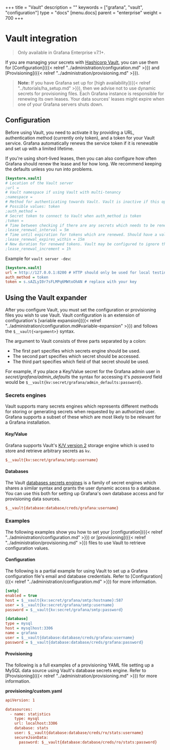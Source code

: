 +++
title = "Vault"
description = ""
keywords = ["grafana", "vault", "configuration"]
type = "docs"
[menu.docs]
parent = "enterprise"
weight = 700
+++

# Vault integration

> Only available in Grafana Enterprise v7.1+.

If you are managing your secrets with [Hashicorp Vault](https://www.hashicorp.com/products/vault), you can use them for [Configuration]({{< relref "../administration/configuration.md" >}})
and [Provisioning]({{< relref "../administration/provisioning.md" >}}).

> **Note:** If you have Grafana set up for [high availability]({{< relref "../tutorials/ha_setup.md" >}}), then we advise not to use dynamic secrets for provisioning files.
> Each Grafana instance is responsible for renewing its own leases. Your data sources' leases might expire when one of your Grafana servers shuts down.

## Configuration

Before using Vault, you need to activate it by providing a URL, authentication method (currently only token),
and a token for your Vault service. Grafana automatically renews the service token if it is renewable and
set up with a limited lifetime.

If you're using short-lived leases, then you can also configure how often Grafana should renew the lease and for
how long. We recommend keeping the defaults unless you run into problems.

```ini
[keystore.vault]
# Location of the Vault server
;url =
# Vault namespace if using Vault with multi-tenancy
;namespace =
# Method for authenticating towards Vault. Vault is inactive if this option is not set
# Possible values: token
;auth_method =
# Secret token to connect to Vault when auth_method is token
;token =
# Time between checking if there are any secrets which needs to be renewed.
;lease_renewal_interval = 5m
# Time until expiration for tokens which are renewed. Should have a value higher than lease_renewal_interval
;lease_renewal_expires_within = 15m
# New duration for renewed tokens. Vault may be configured to ignore this value and impose a stricter limit.
;lease_renewal_increment = 1h
```

Example for `vault server -dev`:

```ini
[keystore.vault]
url = http://127.0.0.1:8200 # HTTP should only be used for local testing
auth_method = token
token = s.sAZLyI0r7sFLMPq6MWtoOhAN # replace with your key
```

## Using the Vault expander

After you configure Vault, you must set the configuration or provisioning files you wish to
use Vault. Vault configuration is an extension of configuration's [variable expansion]({{< relref "../administration/configuration.md#variable-expansion" >}}) and follows the
`$__vault{<argument>}` syntax.

The argument to Vault consists of three parts separated by a colon:
* The first part specifies which secrets engine should be used.
* The second part specifies which secret should be accessed.
* The third part specifies which field of that secret should be used.

For example, if you place a Key/Value secret for the Grafana admin user in _secret/grafana/admin_defaults_
the syntax for accessing it's _password_ field would be `$__vault{kv:secret/grafana/admin_defaults:password}`.

### Secrets engines

Vault supports many secrets engines which represents different methods for storing or generating secrets when requested by an
authorized user. Grafana supports a subset of these which are most likely to be relevant for a Grafana installation.

#### Key/Value

Grafana supports Vault's [K/V version 2](https://www.vaultproject.io/docs/secrets/kv/kv-v2) storage engine which
is used to store and retrieve arbitrary secrets as `kv`. 

```ini
$__vault{kv:secret/grafana/smtp:username}
```

#### Databases

The Vault [databases secrets engines](https://www.vaultproject.io/docs/secrets/databases) is a family of
secret engines which shares a similar syntax and grants the user dynamic access to a database.
You can use this both for setting up Grafana's own database access and for provisioning data sources.

```ini
$__vault{database:database/creds/grafana:username}
```

### Examples

The following examples show you how to set your [configuration]({{< relref "../administration/configuration.md" >}}) or [provisioning]({{< relref "../administration/provisioning.md" >}}) files to use Vault to retrieve configuration values.

#### Configuration

The following is a partial example for using Vault to set up a Grafana configuration file's email and database credentials.
Refer to [Configuration]({{< relref "../administration/configuration.md" >}}) for more information.

```ini
[smtp]
enabled = true
host = $__vault{kv:secret/grafana/smtp:hostname}:587
user = $__vault{kv:secret/grafana/smtp:username}
password = $__vault{kv:secret/grafana/smtp:password}

[database]
type = mysql
host = mysqlhost:3306
name = grafana
user = $__vault{database:database/creds/grafana:username}
password = $__vault{database:database/creds/grafana:password}
```

#### Provisioning

The following is a full examples of a provisioning YAML file setting up a MySQL data source using Vault's
database secrets engine.
Refer to [Provisioning]({{< relref "../administration/provisioning.md" >}}) for more information.

**provisioning/custom.yaml**

```ini
apiVersion: 1

datasources:
  - name: statistics
    type: mysql
    url: localhost:3306
    database: stats
    user: $__vault{database:database/creds/ro/stats:username}
    secureJsonData:
      password: $__vault{database:database/creds/ro/stats:password}
```
